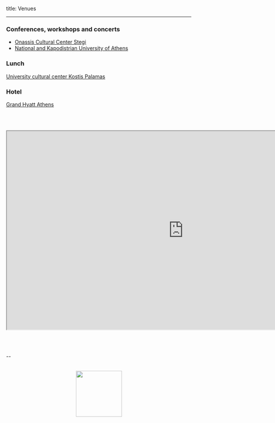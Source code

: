 title: Venues

---

### Conferences, workshops and concerts

 - [Onassis Cultural Center Stegi](https://www.onassis.org/initiatives/onassis-stegi/)
 - [National and Kapodistrian University of Athens](https://en.uoa.gr/)

### Lunch

[University cultural center Kostis Palamas](https://en.uoa.gr/about_us/services_units/kostis_palamas_building/)

### Hotel

[Grand Hyatt Athens](https://www.hyatt.com/en-US/hotel/greece/grand-hyatt-athens/athgh?src=corp_lclb_gmb_seo_eame_athgh)


<br><br>

<p align="center">
<iframe src="https://www.google.com/maps/d/embed?mid=14_xzjlceUA06td2J0TGMqwpPwgz8K_fI" width="960" height="540">
</iframe>
</p>

<br>
<br>

--
<br>
<br>

<p align="center">
<img src="../images/IKPoster_frag20.png" width="125" >
</p>
